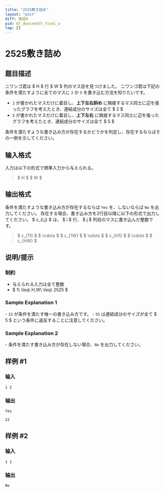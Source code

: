 ```yaml
---
title: "2525敷き詰め"
layout: "post"
diff: 难度0
pid: AT_dwacon6th_final_a
tag: []
---
```


# 2525敷き詰め

## 题目描述

[problemUrl]: https://atcoder.jp/contests/dwacon6th-final/tasks/dwacon6th_final_a

ニワンゴ君は $ H $ 行 $ W $ 列のマス目を見つけました。 ニワンゴ君は下記の条件を満たすように全てのマスに `2` か `5` を書き込む方法を知りたいです。

- `2` が書かれたマスだけに着目し、**上下左右斜め** に隣接するマス同士に辺を張ったグラフを考えたとき、連結成分のサイズは全て $ 2 $
- `5` が書かれたマスだけに着目し、**上下左右** に隣接するマス同士に辺を張ったグラフを考えたとき、連結成分のサイズは全て $ 5 $

条件を満たすような書き込み方が存在するかどうかを判定し、存在するならばその一例を示してください。

## 输入格式

入力は以下の形式で標準入力から与えられる。

> $ H $ $ W $

## 输出格式

条件を満たすような書き込み方が存在するならば `Yes` を、しないならば `No` を出力してください。 存在する場合、書き込み方を2行目以降に以下の形式で出力してください。 $ c_{i,j} $ は、 $ i $ 行、 $ j $ 列目のマスに書き込んだ整数です。

> $ c_{11} $ $ \cdots $ $ c_{1W} $ $ \vdots $ $ c_{H1} $ $ \cdots $ $ c_{HW} $

## 说明/提示

### 制約

- 与えられる入力は全て整数
- $ 1\ \leq\ H,W\ \leq\ 2525 $

### Sample Explanation 1

\- `22` が条件を満たす唯一の書き込み方です。 - `55` は連結成分のサイズが全て $ 5 $ という条件に違反することに注意してください。

### Sample Explanation 2

\- 条件を満たす書き込み方が存在しない場合、`No` を出力してください。

## 样例 #1

### 输入

```
1 2
```

### 输出

```
Yes
22
```

## 样例 #2

### 输入

```
1 1
```

### 输出

```
No
```

